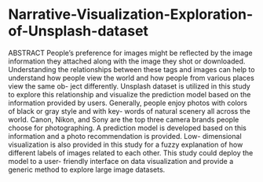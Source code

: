 # Narrative-Visualization-Exploration-of-Unsplash-dataset
ABSTRACT People’s preference for images might be reflected by the image information they attached along with the image they shot or downloaded. Understanding the relationships between these tags and images can help to understand how people view the  world and how people from various places view the same ob- ject differently. Unsplash dataset is utilized in this study to  explore this relationship and visualize the prediction model based on the information provided by users. Generally, people  enjoy photos with colors of black or gray style and with key- words of natural scenery all across the world. Canon, Nikon,  and Sony are the top three camera brands people choose for photographing. A prediction model is developed based on this  information and a photo recommendation is provided. Low- dimensional visualization is also provided in this study for a  fuzzy explanation of how different labels of images related  to each other. This study could deploy the model to a user- friendly interface on data visualization and provide a generic  method to explore large image datasets.
